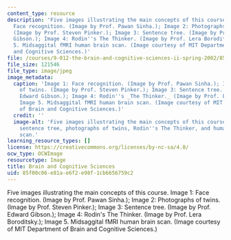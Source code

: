 ```yaml
---
content_type: resource
description: 'Five images illustrating the main concepts of this course. Image 1:
  Face recognition. (Image by Prof. Pawan Sinha.); Image 2: Photographs of twins.
  (Image by Prof. Steven Pinker.); Image 3: Sentence tree. (Image by Prof. Edward
  Gibson.); Image 4: Rodin''s The Thinker. (Image by Prof. Lera Boroditsky.); Image
  5. Midsaggital fMRI human brain scan. (Image courtesy of MIT Department of Brain
  and Cognitive Sciences.)'
file: /courses/9-012-the-brain-and-cognitive-sciences-ii-spring-2002/85f00c06e81ae6f2e98f1cb6656759c2_9-012s02.jpg
file_size: 121546
file_type: image/jpeg
image_metadata:
  caption: 'Image 1: Face recognition. (Image by Prof. Pawan Sinha.); Image 2: Photographs
    of twins. (Image by Prof. Steven Pinker.); Image 3: Sentence tree. (Image by Prof.
    Edward Gibson.); Image 4: Rodin''s _The Thinker._ (Image by Prof. Lera Boroditsky.);
    Image 5. Midsaggital fMRI human brain scan. (Image courtesy of MIT Department
    of Brain and Cognitive Sciences.)'
  credit: ''
  image-alt: 'Five images illustrating the main concepts of this course: face recognition,
    sentence tree, photographs of twins, Rodin''s The Thinker, and human fMRI brain
    scan.'
learning_resource_types: []
license: https://creativecommons.org/licenses/by-nc-sa/4.0/
ocw_type: OCWImage
resourcetype: Image
title: Brain and Cognitive Sciences
uid: 85f00c06-e81a-e6f2-e98f-1cb6656759c2
---
```

Five images illustrating the main concepts of this course. Image 1: Face recognition. (Image by Prof. Pawan Sinha.); Image 2: Photographs of twins. (Image by Prof. Steven Pinker.); Image 3: Sentence tree. (Image by Prof. Edward Gibson.); Image 4: Rodin's The Thinker. (Image by Prof. Lera Boroditsky.); Image 5. Midsaggital fMRI human brain scan. (Image courtesy of MIT Department of Brain and Cognitive Sciences.)